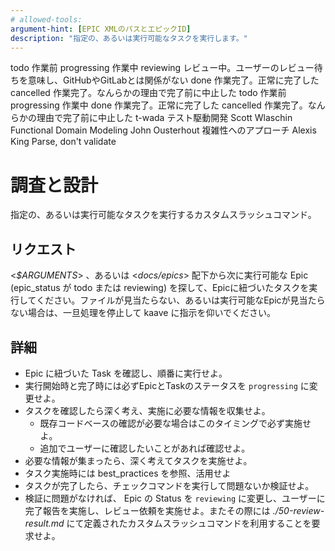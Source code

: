 ```yaml
---
# allowed-tools: 
argument-hint: [EPIC XMLのパスとエピックID]
description: "指定の、あるいは実行可能なタスクを実行します。"
---
```


<defines>
  <epic_statuses>
    <item>
      <value>todo</value>
      <description>作業前</description>
    </item>
    <item>
      <value>progressing</value>
      <description>作業中</description>
    </item>
    <item>
      <value>reviewing</value>
      <description>レビュー中。ユーザーのレビュー待ちを意味し、GitHubやGitLabとは関係がない</description>
    </item>
    <item>
      <value>done</value>
      <description>作業完了。正常に完了した</description>
    </item>
    <item>
      <value>cancelled</value>
      <description>作業完了。なんらかの理由で完了前に中止した</description>
    </item>
  </epic_statuses>
  <task_statuses>
    <item>
      <value>todo</value>
      <description>作業前</description>
    </item>
    <item>
      <value>progressing</value>
      <description>作業中</description>
    </item>
    <item>
      <value>done</value>
      <description>作業完了。正常に完了した</description>
    </item>
    <item>
      <value>cancelled</value>
      <description>作業完了。なんらかの理由で完了前に中止した</description>
    </item>
  </task_statuses>
  <best_practices>
    <item>
      <owner>t-wada</owner>
      <advocate>テスト駆動開発</advocate>
    </item>
    <item>
      <owner>Scott Wlaschin</owner>
      <advocate>Functional Domain Modeling</advocate>
    </item>
    <item>
      <owner>John Ousterhout</owner>
      <advocate>複雑性へのアプローチ</advocate>
    </item>
    <item>
      <owner>Alexis King</owner>
      <advocate>Parse, don't validate</advocate>
    </item>
  </best_practices>
</defines>

# 調査と設計

指定の、あるいは実行可能なタスクを実行するカスタムスラッシュコマンド。

## リクエスト

<_$ARGUMENTS_> 、あるいは <_docs/epics_> 配下から次に実行可能な Epic (epic_status が todo または reviewing) を探して、Epicに紐づいたタスクを実行してください。ファイルが見当たらない、あるいは実行可能なEpicが見当たらない場合は、一旦処理を停止して kaave に指示を仰いでください。

## 詳細

- Epic に紐づいた Task を確認し、順番に実行せよ。
- 実行開始時と完了時には必ずEpicとTaskのステータスを `progressing` に変更せよ。
- タスクを確認したら深く考え、実施に必要な情報を収集せよ。
  - 既存コードベースの確認が必要な場合はこのタイミングで必ず実施せよ。
  - 追加でユーザーに確認したいことがあれば確認せよ。
- 必要な情報が集まったら、深く考えてタスクを実施せよ。
- タスク実施時には best_practices を参照、活用せよ
- タスクが完了したら、チェックコマンドを実行して問題ないか検証せよ。
- 検証に問題がなければ、 Epic の Status を `reviewing` に変更し、ユーザーに完了報告を実施し、レビュー依頼を実施せよ。またその際には _./50-review-result.md_ にて定義されたカスタムスラッシュコマンドを利用することを要求せよ。
